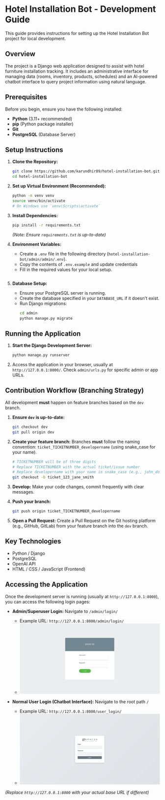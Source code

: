 # Hotel Installation Bot - Development Guide

This guide provides instructions for setting up the Hotel Installation Bot project for local development.

## Overview

The project is a Django web application designed to assist with hotel furniture installation tracking. It includes an administrative interface for managing data (rooms, inventory, products, schedules) and an AI-powered chatbot interface to query project information using natural language.

## Prerequisites

Before you begin, ensure you have the following installed:

*   **Python** (3.11+ recommended)
*   **pip** (Python package installer)
*   **Git**
*   **PostgreSQL** (Database Server)

## Setup Instructions

1.  **Clone the Repository:**
    ```bash
    git clone https://github.com/karundhir89/hotel-installation-bot.git
    cd hotel-installation-bot
    ```

2.  **Set up Virtual Environment (Recommended):**
    ```bash
    python -m venv venv
    source venv/bin/activate 
    # On Windows use `venv\Scripts\activate`
    ```

3.  **Install Dependencies:**
    ```bash
    pip install -r requirements.txt
    ```
    *(Note: Ensure `requirements.txt` is up-to-date)*

4.  **Environment Variables:**
    *   Create a `.env` file in the following directory (`hotel-installation-bot/admin/admin/.env`).
    *   Copy the contents of `.env.example` and update credentials
    *   Fill in the required values for your local setup.

  
    ```

5.  **Database Setup:**
    *   Ensure your PostgreSQL server is running.
    *   Create the database specified in your `DATABASE_URL` if it doesn't exist.
    *   Run Django migrations:
        ```bash
        cd admin
        python manage.py migrate
        ```

## Running the Application

1.  **Start the Django Development Server:**
    ```bash
    python manage.py runserver
    ```
2.  Access the application in your browser, usually at `http://127.0.0.1:8000/`. Check `admin/urls.py` for specific admin or app URLs.

## Contribution Workflow (Branching Strategy)

All development **must** happen on feature branches based on the `dev` branch.

1.  **Ensure `dev` is up-to-date:**
    ```bash
    git checkout dev
    git pull origin dev
    ```

2.  **Create your feature branch:**
    Branches **must** follow the naming convention: `ticket_TICKETNUMBER_developername` (using snake_case for your name).
    ```bash
    # TICKETNUMBER will be of three digits
    # Replace TICKETNUMBER with the actual ticket/issue number
    # Replace developername with your name in snake_case (e.g., john_doe)
    git checkout -b ticket_123_jane_smith
    ```

3.  **Develop:** Make your code changes, commit frequently with clear messages.

4.  **Push your branch:**
    ```bash
    git push origin ticket_TICKETNUMBER_developername
    ```

5.  **Open a Pull Request:** Create a Pull Request on the Git hosting platform (e.g., GitHub, GitLab) from your feature branch into the `dev` branch.

## Key Technologies

*   Python / Django
*   PostgreSQL
*   OpenAI API
*   HTML / CSS / JavaScript (Frontend) 

## Accessing the Application

Once the development server is running (usually at `http://127.0.0.1:8000`), you can access the following login pages:

*   **Admin/Superuser Login:** Navigate to `/admin/login/`
    *   Example URL: `http://127.0.0.1:8000/admin/login/`
    *   ![Admin Login Screen](superadmin.png)

*   **Normal User Login (Chatbot Interface):** Navigate to the root path `/`
    *   Example URL: `http://127.0.0.1:8000/user_login/`
    *   ![Normal User Login Screen](normaluser.png)

*(Replace `http://127.0.0.1:8000` with your actual base URL if different)* 